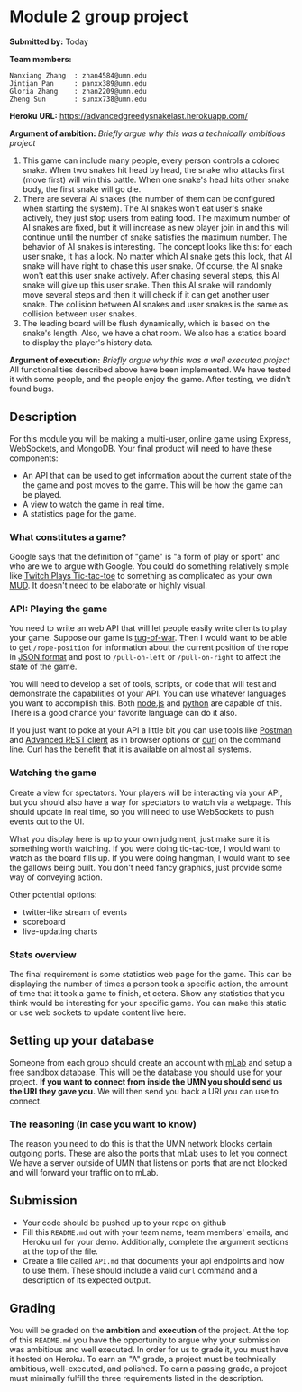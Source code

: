 # Module 2 group project #
__Submitted by:__ Today

__Team members:__
````
Nanxiang Zhang  : zhan4584@umn.edu
Jintian Pan     : panxx389@umn.edu
Gloria Zhang    : zhan2209@umn.edu
Zheng Sun       : sunxx738@umn.edu
````

__Heroku URL:__ https://advancedgreedysnakelast.herokuapp.com/ 

__Argument of ambition:__
_Briefly argue why this was a technically ambitious project_
1. This game can include many people, every person controls a colored snake. When two snakes hit head by head, the snake who attacks first (move first) will win this battle. When one snake's head hits other snake body, the first snake will go die.  
2. There are several AI snakes (the number of them can be configured when starting the system). The AI snakes won't eat user's snake actively, they just stop users from eating food. The maximum number of AI snakes are fixed, but it will increase as new player join in and this will continue until the number of snake satisfies the maximum number. The behavior of AI snakes is interesting. The concept looks like this: for each user snake, it has a lock. No matter which AI snake gets this lock, that AI snake will have right to chase this user snake. Of course, the AI snake won't eat this user snake actively. After chasing several steps, this AI snake will give up this user snake. Then this AI snake will randomly move several steps and then it will check if it can get another user snake. The collision between AI snakes and user snakes is the same as collision between user snakes.
3. The leading board will be flush dynamically, which is based on the snake's length. Also, we have a chat room. We also has a statics board to display the player's history data.  

__Argument of execution:__
_Briefly argue why this was a well executed project_
All functionalities described above have been implemented. We have tested it with some people, and the people enjoy the game. After testing, we didn't found bugs.

## Description ##
For this module you will be making a multi-user, online game using Express,
WebSockets, and MongoDB. Your final product will need to have these components:

- An API that can be used to get information about the current state of the
  the game and post moves to the game. This will be how the game can be played.
- A view to watch the game in real time.
- A statistics page for the game.

### What constitutes a game? ###
Google says that the definition of "game" is "a form of play or sport" and who
are we to argue with Google. You could do something relatively simple like
[Twitch Plays Tic-tac-toe](https://en.wikipedia.org/wiki/Twitch_Plays_Pok%C3%A9mon)
to something as complicated as your own
[MUD](https://en.wikipedia.org/wiki/MUD). It doesn't need to be elaborate or
highly visual.

### API: Playing the game ###
You need to write an web API that will let people easily write clients to play your
game. Suppose our game is [tug-of-war](https://en.wikipedia.org/wiki/Tug_of_war).
Then I would want to be able to get `/rope-position` for information about the
current position of the rope in
[JSON format](https://en.wikipedia.org/wiki/JSON) and post to `/pull-on-left`
or `/pull-on-right` to affect the state of the game.

You will need to develop a set of tools, scripts, or code that will test and
demonstrate the capabilities of your API. You can use whatever languages you
want to accomplish this. Both
[node.js](http://stackoverflow.com/questions/5643321/how-to-make-remote-rest-call-inside-node-js-any-curl/5643366#5643366)
and
[python](http://stackoverflow.com/questions/4476373/simple-url-get-post-function-in-python)
are capable of this. There is a good chance your favorite language can do it
also.

If you just want to poke at your API a little bit you can use tools like
[Postman](https://www.getpostman.com/) and
[Advanced REST client](https://chrome.google.com/webstore/detail/advanced-rest-client/hgmloofddffdnphfgcellkdfbfbjeloo?hl=en-US)
as in browser options or
[curl](https://curl.haxx.se/docs/manpage.html) on the command line.
Curl has the benefit that it is available on almost all systems.

### Watching the game ###
Create a view for spectators. Your players will be interacting via your API,
but you should also have a way for spectators to watch via a webpage. This
should update in real time, so you will need to use WebSockets to push
events out to the UI.

What you display here is up to your own judgment, just make sure it is
something worth watching. If you were doing tic-tac-toe, I would want to watch
as the board fills up. If you were doing hangman, I would want to see the
gallows being built. You don't need fancy graphics, just provide some way of
conveying action.

Other potential options:

- twitter-like stream of events
- scoreboard
- live-updating charts


### Stats overview ###
The final requirement is some statistics web page for the game. This can be
displaying the number of times a person took a specific action, the amount of
time that it took a game to finish, et cetera. Show any statistics that you
think would be interesting for your specific game. You can make this static or
use web sockets to update content live here.

## Setting up your database ##
Someone from each group should create an account with [mLab](https://mlab.com/)
and setup a free sandbox database. This will be the database you should use for
your project. __If you want to connect from inside the UMN you should send us
the URI they gave you.__ We will then send you back a URI you can use to
connect.

### The reasoning (in case you want to know) ###
The reason you need to do this is that the UMN network blocks certain outgoing
ports. These are also the ports that mLab uses to let you connect. We have a
server outside of UMN that listens on ports that are not blocked and will
forward your traffic on to mLab.

## Submission ##
- Your code should be pushed up to your repo on github
- Fill this `README.md` out with your team name, team members' emails, and
  Heroku url for your demo. Additionally, complete the argument sections at the
  top of the file.
- Create a file called `API.md` that documents your api endpoints and how to
  use them. These should include a valid `curl` command and a description of its
  expected output.

## Grading ##
You will be graded on the __ambition__ and __execution__ of the project. At
the top of this `README.md` you have the opportunity to argue why your
submission was ambitious and well executed. In order for us to grade it, you
must have it hosted on Heroku. To earn an "A" grade, a project must be
technically ambitious, well-executed, and polished. To earn a passing grade, a
project must minimally fulfill the three requirements listed in the description.
